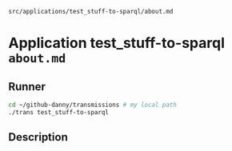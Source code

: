 `src/applications/test_stuff-to-sparql/about.md`

# Application test_stuff-to-sparql `about.md`

## Runner

```sh
cd ~/github-danny/transmissions # my local path
./trans test_stuff-to-sparql
```

## Description

